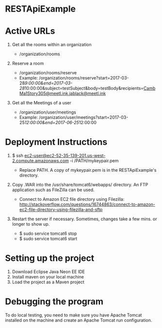 # RESTApiExample


# Active URLs

1. Get all the rooms within an organization
	- /organization/rooms

2. Reserve a room
	- /organization/rooms/reserve
	- Example: /organization/rooms/reserve?start=2017-03-28*9:00:00&end=2017-03-28*10:00:00&subject=testSubject&body=testBody&recipients=CambMa1Story305@meetl.ink,jablack@meetl.ink

3. Get all the Meetings of a user
	- /organization/user/meetings
	- Example: /organization/user/meetings?start=2017-03-25*12:00:00&end=2017-06-25*12:00:00
 


# Deployment Instructions

1. $ ssh ec2-user@ec2-52-35-139-201.us-west-2.compute.amazonaws.com -i /PATH/mykeypair.pem
	- Replace PATH. A copy of mykeypair.pem is in the RESTApiExample's directory.

2. Copy .WAR into the /usr/share/tomcat6/webapps/ directory. An FTP application such as FileZilla can be used. 
	- Connect to Amazon EC2 file directory using Filezilla: http://stackoverflow.com/questions/16744863/connect-to-amazon-ec2-file-directory-using-filezilla-and-sftp

3. Restart the server if necessary. Sometimes, changes take a few mins. or longer to show up.
	- $ sudo service tomcat6 stop
	- $ sudo service tomcat6 start


# Setting up the project

1. Download Eclipse Java Neon EE IDE
2. Install maven on your local machine
2. Load the project as a Maven project

# Debugging the program

To do local testing, you need to make sure you have Apache Tomcat installed on the machine and create an Apache Tomcat run configuration. 
